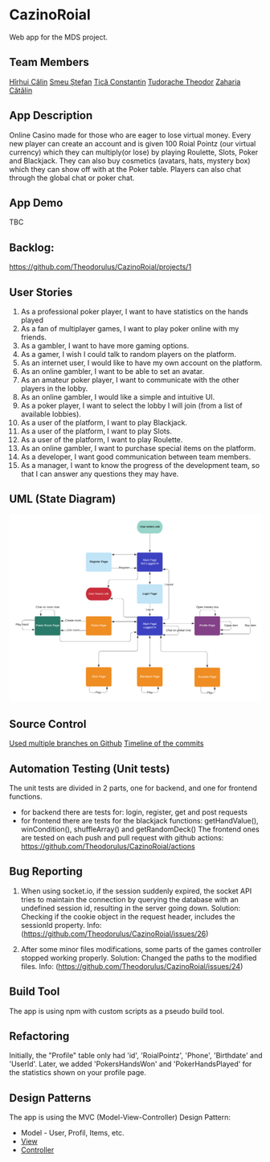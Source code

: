 # CazinoRoial
Web app for the MDS project.

## Team Members

[Hîrhui Călin](https://github.com/cul1n)
[Smeu Ștefan](https://github.com/MrNiceGuy090)
[Tică Constantin](https://github.com/costi-tica)
[Tudorache Theodor](https://github.com/Theodorulus)
[Zaharia Cătălin](https://github.com/Catalin-Zaharia)

## App Description

Online Casino made for those who are eager to lose virtual money.
Every new player can create an account and is given 100 Roial Pointz (our virtual currency) which they can multiply(or lose) by playing Roulette, Slots, Poker and Blackjack. They can also buy cosmetics (avatars, hats, mystery box) which they can show off with at the Poker table. Players can also chat through the global chat or poker chat.

## App Demo

TBC

## Backlog: 

https://github.com/Theodorulus/CazinoRoial/projects/1

## User Stories
1. As a professional poker player, I want to have statistics on the hands played
2. As a fan of multiplayer games, I want to play poker online with my friends.
3. As a gambler, I want to have more gaming options. 
4. As a gamer, I wish I could talk to random players on the platform.
5. As an internet user, I would like to have my own account on the platform.
6. As an online gambler, I want to be able to set an avatar.
7. As an amateur poker player, I want to communicate with the other players in the lobby.
8. As an online gambler, I would like a simple and intuitive UI.
9. As a poker player, I want to select the lobby I will join (from a list of available lobbies).
10. As a user of the platform, I want to play Blackjack.
11. As a user of the platform, I want to play Slots.
12. As a user of the platform, I want to play Roulette.
13. As an online gambler, I want to purchase special items on the platform.
14. As a developer, I want good communication between team members.
15. As a manager, I want to know the progress of the development team, so that I can answer any questions they may have.

## UML (State Diagram)

<img src="./public/img/Cazino_Roial_UML.png">

## Source Control

[Used multiple branches on Github](https://github.com/Theodorulus/CazinoRoial/branches)
[Timeline of the commits](https://github.com/Theodorulus/CazinoRoial/network)

## Automation Testing (Unit tests)

The unit tests are divided in 2 parts, one for backend, and one for frontend functions.
  - for backend there are tests for: login, register, get and post requests
  - for frontend there are tests for the blackjack functions: getHandValue(), winCondition(), shuffleArray() and getRandomDeck()
The frontend ones are tested on each push and pull request with github actions: https://github.com/Theodorulus/CazinoRoial/actions

## Bug Reporting

1. When using socket.io, if the session suddenly expired, the socket API tries to maintain the connection by querying the database with an undefined session id, resulting in the server going down. Solution: Checking if the cookie object in the request header, includes the sessionId property. Info: (https://github.com/Theodorulus/CazinoRoial/issues/26)

2. After some minor files modifications, some parts of the games controller stopped working properly. Solution: Changed the paths to the modified files. Info: (https://github.com/Theodorulus/CazinoRoial/issues/24)

## Build Tool

The app is using npm with custom scripts as a pseudo build tool.

## Refactoring

Initially, the "Profile" table only had 'id', 'RoialPointz', 'Phone', 'Birthdate' and 'UserId'. Later, we added 'PokersHandsWon' and 'PokerHandsPlayed' for the statistics shown on your profile page.

## Design Patterns

The app is using the MVC (Model-View-Controller) Design Pattern:
  - Model - User, Profil, Items, etc.
  - [View](https://github.com/Theodorulus/CazinoRoial/tree/main/public/views)
  - [Controller](https://github.com/Theodorulus/CazinoRoial/tree/main/src/controllers)
